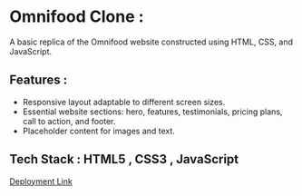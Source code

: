 # Omnifood Clone :
A basic replica of the Omnifood website constructed using HTML, CSS, and JavaScript.

## Features : 
- Responsive layout adaptable to different screen sizes.
- Essential website sections: hero, features, testimonials, pricing plans, call to action, and footer.
- Placeholder content for images and text.

## Tech Stack : HTML5 , CSS3 , JavaScript

[Deployment Link](https://omnifood-sable-xi.vercel.app/)
